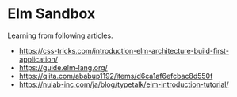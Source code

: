 # Elm Sandbox

Learning from following articles.

- https://css-tricks.com/introduction-elm-architecture-build-first-application/
- https://guide.elm-lang.org/
- https://qiita.com/ababup1192/items/d6ca1af6efcbac8d550f
- https://nulab-inc.com/ja/blog/typetalk/elm-introduction-tutorial/
